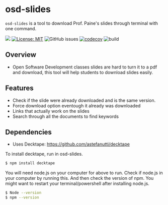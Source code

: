 # osd-slides
`osd-slides` is a tool to download Prof. Paine's slides through terminal with one command. 

[![](https://img.shields.io/badge/project-link-green)](https://github.com/kkarakas/osd-slides)
[![License: MIT](https://img.shields.io/badge/License-MIT-yellow.svg)](https://opensource.org/licenses/MIT)
![GitHub issues](https://img.shields.io/github/issues/kkarakas/osd-slides)
[![codecov](https://codecov.io/gh/kkarakas/osd-slides/branch/main/graph/badge.svg?token=0TCR1MSIWH)](https://codecov.io/gh/kkarakas/osd-slides)
![build](https://img.shields.io/github/actions/workflow/status/kkarakas/osd-slides/build.yaml)
## Overview
- Open Software Development classes slides are hard to turn it to a pdf and download, this tool will help students to download slides easily. 

## Features
- Check if the slide were already downloaded and is the same version.
- Force download option eventough it already was downloaded
- Links that actually work on the slides
- Search through all the documents to find keywords

## Dependencies
- Uses Decktape: https://github.com/astefanutti/decktape

To install decktape, run in osd-slides.
```sh
$ npm install decktape
```
You will need node.js on your computer for above to run.
Check if node.js in your computer by running this. And then check the version of npm.
You might want to restart your terminal/powershell after installing node.js.
```sh
$ Node --version
$ npm --version
```
